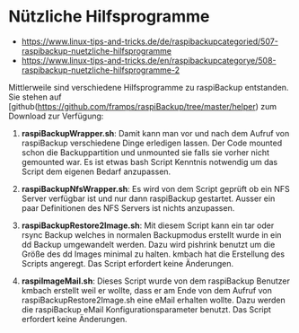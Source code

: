 # Nützliche Hilfsprogramme

 - <https://www.linux-tips-and-tricks.de/de/raspibackupcategoried/507-raspibackup-nuetzliche-hilfsprogramme>
 - <https://www.linux-tips-and-tricks.de/en/raspibackupcategorye/508-raspibackup-nuetzliche-hilfsprogramme-2>


Mittlerweile sind verschiedene Hilfsprogramme zu raspiBackup entstanden.
Sie stehen auf [github(https://github.com/framps/raspiBackup/tree/master/helper) zum Download zur Verfügung:

1. **raspiBackupWrapper.sh**: Damit kann man vor und nach dem Aufruf von
   raspiBackup verschiedene Dinge erledigen lassen. Der Code mounted schon die
   Backuppartition und unmounted sie falls sie vorher nicht gemounted war. Es
   ist etwas bash Script Kenntnis notwendig um das Script dem eigenen Bedarf
   anzupassen.

2. **raspiBackupNfsWrapper.sh**: Es wird von dem Script geprüft ob ein NFS Server
   verfügbar ist und nur dann raspiBackup gestartet. Ausser ein paar
   Definitionen des NFS Servers ist nichts anzupassen.

3. **raspiBackupRestore2Image.sh**: Mit diesem Script kann ein tar oder rsync
   Backup welches in normalen Backupmodus erstellt wurde in ein dd Backup
   umgewandelt werden. Dazu wird pishrink benutzt um die Größe des dd Images
   minimal zu halten. kmbach hat die Erstellung des Scripts angeregt.
   Das Script erfordert keine Änderungen.

4. **raspiImageMail.sh**: Dieses Script wurde von dem raspiBackup Benutzer kmbach
   erstellt weil er wollte, dass er am Ende von dem Aufruf von
   raspiBackupRestore2Image.sh eine eMail erhalten wollte. Dazu werden die
   raspiBackup eMail Konfigurationsparameter benutzt.
   Das Script erfordert keine Änderungen.
